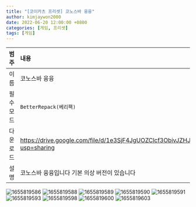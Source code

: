 ```yaml
---
title: "[코이카츠 프리셋] 코노스바 융융"
author: kimjaywon2000
date: 2022-06-20 12:00:00 +0800
categories: [게임, 프리셋]
tags: [게임]
---
```


| 범주             | 내용            |
|:----------------|:---------------|
| 이름             | 코노스바 융융 |
| 필수 모드         | `BetterRepack(베리팩)`       |
| 다운로드          | <https://drive.google.com/file/d/1e3SjF4JgUOZClcf3ObivJZHJGgGVd10F/view?usp=sharing> |
| 설명             | 코노스바 융융입니다 기본 의상 버전이 있습니다   |

![1655819586](https://user-images.githubusercontent.com/76558033/174816754-654818d6-c1ac-493f-ae50-122c305de945.png)
![1655819588](https://user-images.githubusercontent.com/76558033/174816760-9bcb6400-81f9-4f75-bcc5-40d9e092e90a.png)
![1655819589](https://user-images.githubusercontent.com/76558033/174816765-22beb105-30e0-4a31-9c33-b76b14c6abe9.png)
![1655819590](https://user-images.githubusercontent.com/76558033/174816770-b7223ed2-7880-4197-8aaf-8b2f3e05b278.png)
![1655819591](https://user-images.githubusercontent.com/76558033/174816777-fd5c14a9-cad4-4418-9b64-d9668d522d86.png)
![1655819593](https://user-images.githubusercontent.com/76558033/174816781-7d8c842f-f9d9-49f8-a269-d5b8beb39c44.png)
![1655819598](https://user-images.githubusercontent.com/76558033/174816788-6026f66e-8744-4e47-8e04-3aa0b365463a.png)
![1655819600](https://user-images.githubusercontent.com/76558033/174816794-558cd5b7-b0be-4ac2-ac22-624f27b78045.png)
![1655819603](https://user-images.githubusercontent.com/76558033/174816799-33232750-4f5f-4684-9c7c-c9059dbd6b08.png)


